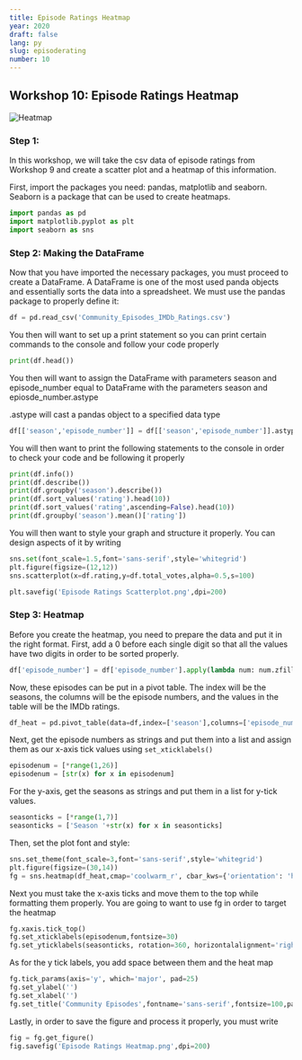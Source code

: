 ```yaml
---
title: Episode Ratings Heatmap
year: 2020
draft: false
lang: py
slug: episoderating
number: 10
---
```


## Workshop 10: Episode Ratings Heatmap

![Heatmap](https://github.com/RoslynCodeClub/clubwebsite/raw/master/workshops/2020-21/Episode%20Ratings%20Heatmap/readme/Episode%20Ratings%20Heatmap.png)

### Step 1:

In this workshop, we will take the csv data of episode ratings from Workshop 9 and create a scatter plot and a heatmap of this information.

First, import the packages you need: pandas, matplotlib and seaborn. Seaborn is a package that can be used to create heatmaps.

```python
import pandas as pd
import matplotlib.pyplot as plt
import seaborn as sns
```

### Step 2: Making the DataFrame

Now that you have imported the necessary packages, you must proceed to create a DataFrame. A DataFrame is one of the most used panda objects and essentially sorts the data into a spreadsheet. We must use the pandas package to properly define it:

```python
df = pd.read_csv('Community_Episodes_IMDb_Ratings.csv')
```

You then will want to set up a print statement so you can print certain commands to the console and follow your code properly

```python
print(df.head())
```

You then will want to assign the DataFrame with parameters season and episode_number equal to DataFrame with the parameters season and epiosde_number.astype

.astype will cast a pandas object to a specified data type

```python
df[['season','episode_number']] = df[['season','episode_number']].astype(str)
```

You will then want to print the following statements to the console in order to check your code and be following it properly

```python
print(df.info())
print(df.describe())
print(df.groupby('season').describe())
print(df.sort_values('rating').head(10))
print(df.sort_values('rating',ascending=False).head(10))
print(df.groupby('season').mean()['rating'])
```

You will then want to style your graph and structure it properly. You can design aspects of it by writing

```python
sns.set(font_scale=1.5,font='sans-serif',style='whitegrid')
plt.figure(figsize=(12,12))
sns.scatterplot(x=df.rating,y=df.total_votes,alpha=0.5,s=100)

plt.savefig('Episode Ratings Scatterplot.png',dpi=200)
```

### Step 3: Heatmap

Before you create the heatmap, you need to prepare the data and put it in the right format.
First, add a 0 before each single digit so that all the values have two digits in order to be sorted properly.

```python
df['episode_number'] = df['episode_number'].apply(lambda num: num.zfill(2)
```

Now, these episodes can be put in a pivot table. The index will be the seasons, the columns will be the episode numbers, and the values in the table will be the IMDb ratings.

```python
df_heat = pd.pivot_table(data=df,index=['season'],columns=['episode_number'],values=['rating'])
```

Next, get the episode numbers as strings and put them into a list and assign them as our x-axis tick values using `set_xticklabels()`

```python
episodenum = [*range(1,26)]
episodenum = [str(x) for x in episodenum]
```

For the y-axis, get the seasons as strings and put them in a list for y-tick values.

```python
seasonticks = [*range(1,7)]
seasonticks = ['Season '+str(x) for x in seasonticks]
```

Then, set the plot font and style:

```python
sns.set_theme(font_scale=3,font='sans-serif',style='whitegrid')
plt.figure(figsize=(30,14))
fg = sns.heatmap(df_heat,cmap='coolwarm_r', cbar_kws={'orientation': 'horizontal', 'label': 'IMDb Rating'}, square=True)
```

Next you must take the x-axis ticks and move them to the top while formatting them properly. You are going to want to use fg in order to target the heatmap

```python
fg.xaxis.tick_top()
fg.set_xticklabels(episodenum,fontsize=30)
fg.set_yticklabels(seasonticks, rotation=360, horizontalalignment='right',fontsize=30)
```

As for the y tick labels, you add space between them and the heat map

```python
fg.tick_params(axis='y', which='major', pad=25)
fg.set_ylabel('')
fg.set_xlabel('')
fg.set_title('Community Episodes',fontname='sans-serif',fontsize=100,pad=100)
```

Lastly, in order to save the figure and process it properly, you must write

```python
fig = fg.get_figure()
fig.savefig('Episode Ratings Heatmap.png',dpi=200)
```
